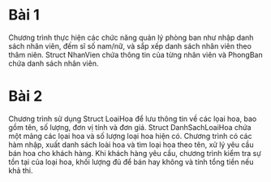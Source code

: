 # Bài 1
Chương trình thực hiện các chức năng quản lý phòng ban như nhập danh sách nhân viên, đếm sĩ số nam/nữ, và sắp xếp danh sách nhân viên theo thâm niên. Struct NhanVien chứa thông tin của từng nhân viên và PhongBan chứa danh sách nhân viên. 

# Bài 2
Chương trình sử dụng Struct LoaiHoa để lưu thông tin về các lọai hoa, bao gồm tên, số lượng, đơn vị tính và đơn giá. Struct DanhSachLoaiHoa chứa một mảng các lọai hoa và số lượng loại hoa hiện có. Chương trình có các hàm nhập, xuất danh sách loài hoa và tìm loại hoa theo tên, xử lý yêu cầu bán hoa cho khách hàng. Khi khách hàng yêu cầu, chương trình kiểm tra sự tồn tại của loại hoa, khối lượng đủ để bán hay không và tính tổng tiền nếu khả thi.
